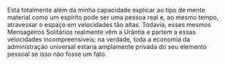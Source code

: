 ﻿Está totalmente além da minha capacidade explicar ao tipo de mente material como um espírito pode ser uma pessoa real e, ao mesmo tempo, atravessar o espaço em velocidades tão altas. Todavia, esses mesmos Mensageiros Solitários realmente vêm a Urântia e partem a essas velocidades incompreensíveis; na verdade, toda a economia da administração universal estaria amplamente privada do seu elemento pessoal se isso não fosse um fato.